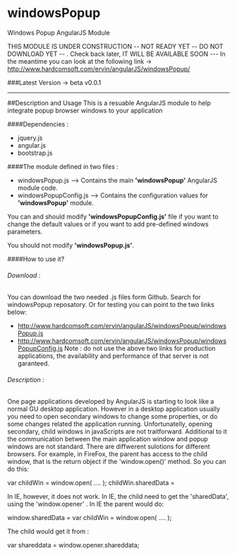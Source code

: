 windowsPopup
============

Windows Popup AngularJS Module

THIS MODULE IS UNDER CONSTRUCTION -- NOT READY YET -- DO NOT DOWNLOAD YET -- . Check back later, IT WILL BE AVAILABLE SOON ---
In the meantime you can look at the following link -> http://www.hardcomsoft.com/ervin/angularJS/windowsPopup/ 


###Latest Version -> beta v0.0.1

-----------------------------------------------------------------------------------------

##Description and Usage
This is a resuable AngularJS module to help integrate popup browser windows to your application 

####Dependencies :
- jquery.js
- angular.js
- bootstrap.js

####The module defined in two files :
- windowsPopup.js       --> Contains the main **'windowsPopup'** AngularJS module code.
- windowsPopupConfig.js --> Contains the configuration values for **'windowsPopup'** module.

You can and should modify **'windowsPopupConfig.js'** file if you want to change the default values or if you want to add pre-defined windows parameters.

You should not modify **'windowsPopup.js'**.  

####How to use it?
###### Download :
You can download the two needed .js files form Github. Search for windowsPopup reposatory.
Or for testing you can point to the two links below:
- http://www.hardcomsoft.com/ervin/angularJS/windowsPopup/windowsPopup.js
- http://www.hardcomsoft.com/ervin/angularJS/windowsPopup/windowsPopupConfig.js
Note : do not use the above two links for production applications, the availability and performance of that server is not garanteed. 

###### Description :
One page applications developed by AngularJS is starting to look like a normal GU desktop application. However in a desktop application usually you need to open secondary windows to change some properties, or do some changes related the application running.  Unfortunatelly, opening secondary, child windows in javaScripts are not traitforward. Additional to it the communication between the main application window and popup windows are not standard. There are diffwerent sulotions for different browsers. For example, in FireFox, the parent has access to the child window, that is the return object if the 'window.open()' method. So you can do this:

var childWin = window.open( .... );
childWin.sharedData = <some data>

In IE, however, it does not work. In IE, the child need to get the 'sharedData', using the 'window.opener' .
In IE the parent would do:

window.sharedData = <some data>
var childWin = window.open( .... );

The child would get it from :

var shareddata = window.opener.shareddata;











